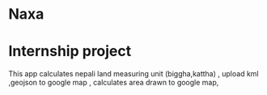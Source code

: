 # Naxa
# Internship project
This app calculates nepali land measuring unit (biggha,kattha) , upload kml ,geojson to google map , calculates area drawn to google map, 
